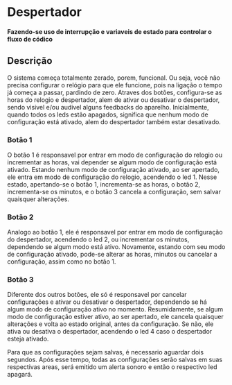 # Despertador

#### Fazendo-se uso de interrupção e variaveis de estado para controlar o fluxo de códico

## Descrição

O sistema começa totalmente zerado, porem, funcional. Ou seja, você não precisa configurar o relógio para que ele funcione, pois na ligação o tempo já começa a passar, pardindo de zero. 
Atraves dos botões, configura-se as horas do relogio e despertador, alem de ativar ou desativar o despertador, sendo visivel e/ou audivel alguns feedbacks do aparelho. Inicialmente, quando todos os leds estão apagados, significa que nenhum modo de configuração está ativado, alem do despertador também estar desativado.

### Botão 1

O botão 1 é responsavel por entrar em modo de configuração do relogio ou incrementar as horas, vai depender se algum modo de configuração está ativado. Estando nenhum modo de configuração ativado, ao ser apertado, ele entra em modo de configuração do relogio, acendendo o led 1. Nesse estado, apertando-se o botão 1, incrementa-se as horas, o botão 2, incrementa-se os minutos, e o botão 3 cancela a configuração, sem salvar quaisquer alterações.

### Botão 2

Analogo ao botão 1, ele é responsavel por entrar em modo de configuração do despertador, acendendo o led 2, ou incrementar os minutos, dependendo se algum modo está ativo. Novamente, estando com seu modo de configuração ativado, pode-se alterar as horas, minutos ou cancelar a configuração, assim como no botão 1.

### Botão 3

Diferente dos outros botões, ele só é responsavel por cancelar configurações e ativar ou desativar o despertador, dependendo se há algum modo de configuração ativo no momento. Resumidamente, se algum modo de configuração estiver ativo, ao ser apertado, ele cancela quaisquer alterações e volta ao estado original, antes da configuração. Se não, ele ativa ou desativa o despertador, acendendo o led 4 caso o despertador esteja ativado.

Para que as configurações sejam salvas, é necessario aguardar dois segundos. Após esse tempo, todas as configurações serão salvas em suas respectivas areas, será emitido um alerta sonoro e então o respectivo led apagará.
